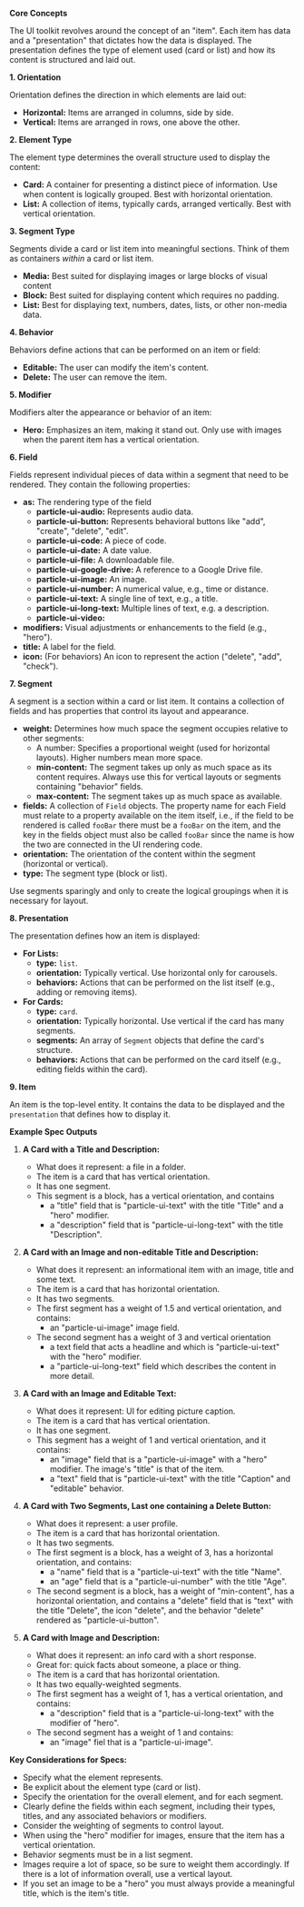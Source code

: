 **Core Concepts**

The UI toolkit revolves around the concept of an "item". Each item has data and
a "presentation" that dictates how the data is displayed. The presentation
defines the type of element used (card or list) and how its content is
structured and laid out.

**1. Orientation**

Orientation defines the direction in which elements are laid out:

- **Horizontal:** Items are arranged in columns, side by side.
- **Vertical:** Items are arranged in rows, one above the other.

**2. Element Type**

The element type determines the overall structure used to display the content:

- **Card:** A container for presenting a distinct piece of information. Use when
  content is logically grouped. Best with horizontal orientation.
- **List:** A collection of items, typically cards, arranged vertically. Best
  with vertical orientation.

**3. Segment Type**

Segments divide a card or list item into meaningful sections. Think of them as
containers _within_ a card or list item.

- **Media:** Best suited for displaying images or large blocks of visual content
- **Block:** Best suited for displaying content which requires no padding.
- **List:** Best for displaying text, numbers, dates, lists, or other non-media
  data.

**4. Behavior**

Behaviors define actions that can be performed on an item or field:

- **Editable:** The user can modify the item's content.
- **Delete:** The user can remove the item.

**5. Modifier**

Modifiers alter the appearance or behavior of an item:

- **Hero:** Emphasizes an item, making it stand out. Only use with images when
  the parent item has a vertical orientation.

**6. Field**

Fields represent individual pieces of data within a segment that need to be
rendered. They contain the following properties:

- **as:** The rendering type of the field
  - **particle-ui-audio:** Represents audio data.
  - **particle-ui-button:** Represents behavioral buttons like "add", "create",
    "delete", "edit".
  - **particle-ui-code:** A piece of code.
  - **particle-ui-date:** A date value.
  - **particle-ui-file:** A downloadable file.
  - **particle-ui-google-drive:** A reference to a Google Drive file.
  - **particle-ui-image:** An image.
  - **particle-ui-number:** A numerical value, e.g., time or distance.
  - **particle-ui-text:** A single line of text, e.g., a title.
  - **particle-ui-long-text:** Multiple lines of text, e.g. a description.
  - **particle-ui-video:**
- **modifiers:** Visual adjustments or enhancements to the field (e.g., "hero").
- **title:** A label for the field.
- **icon:** (For behaviors) An icon to represent the action ("delete", "add",
  "check").

**7. Segment**

A segment is a section within a card or list item. It contains a collection of
fields and has properties that control its layout and appearance.

- **weight:** Determines how much space the segment occupies relative to other
  segments:
  - A number: Specifies a proportional weight (used for horizontal layouts).
    Higher numbers mean more space.
  - **min-content:** The segment takes up only as much space as its content
    requires. Always use this for vertical layouts or segments containing
    "behavior" fields.
  - **max-content:** The segment takes up as much space as available.
- **fields:** A collection of `Field` objects. The property name for each Field
  must relate to a property available on the item itself, i.e., if the field to
  be rendered is called `fooBar` there must be a `fooBar` on the item, and the
  key in the fields object must also be called `fooBar` since the name is how
  the two are connected in the UI rendering code.
- **orientation:** The orientation of the content within the segment (horizontal
  or vertical).
- **type:** The segment type (block or list).

Use segments sparingly and only to create the logical groupings when it is
necessary for layout.

**8. Presentation**

The presentation defines how an item is displayed:

- **For Lists:**
  - **type:** `list`.
  - **orientation:** Typically vertical. Use horizontal only for carousels.
  - **behaviors:** Actions that can be performed on the list itself (e.g.,
    adding or removing items).
- **For Cards:**
  - **type:** `card`.
  - **orientation:** Typically horizontal. Use vertical if the card has many
    segments.
  - **segments:** An array of `Segment` objects that define the card's
    structure.
  - **behaviors:** Actions that can be performed on the card itself (e.g.,
    editing fields within the card).

**9. Item**

An item is the top-level entity. It contains the data to be displayed and the
`presentation` that defines how to display it.

**Example Spec Outputs**

1.  **A Card with a Title and Description:**

    - What does it represent: a file in a folder.
    - The item is a card that has vertical orientation.
    - It has one segment.
    - This segment is a block, has a vertical orientation, and contains
      - a "title" field that is "particle-ui-text" with the title "Title" and a
        "hero" modifier.
      - a "description" field that is "particle-ui-long-text" with the title
        "Description".

2.  **A Card with an Image and non-editable Title and Description:**

    - What does it represent: an informational item with an image, title and
      some text.
    - The item is a card that has horizontal orientation.
    - It has two segments.
    - The first segment has a weight of 1.5 and vertical orientation, and
      contains:
      - an "particle-ui-image" image field.
    - The second segment has a weight of 3 and vertical orientation
      - a text field that acts a headline and which is "particle-ui-text" with
        the "hero" modifier.
      - a "particle-ui-long-text" field which describes the content in more
        detail.

3.  **A Card with an Image and Editable Text:**

    - What does it represent: UI for editing picture caption.
    - The item is a card that has vertical orientation.
    - It has one segment.
    - This segment has a weight of 1 and vertical orientation, and it contains:
      - an "image" field that is a "particle-ui-image" with a "hero" modifier.
        The image's "title" is that of the item.
      - a "text" field that is "particle-ui-text" with the title "Caption" and
        "editable" behavior.

4.  **A Card with Two Segments, Last one containing a Delete Button:**

    - What does it represent: a user profile.
    - The item is a card that has horizontal orientation.
    - It has two segments.
    - The first segment is a block, has a weight of 3, has a horizontal
      orientation, and contains:
      - a "name" field that is a "particle-ui-text" with the title "Name".
      - an "age" field that is a "particle-ui-number" with the title "Age".
    - The second segment is a block, has a weight of "min-content", has a
      horizontal orientation, and contains a "delete" field that is "text" with
      the title "Delete", the icon "delete", and the behavior "delete" rendered
      as "particle-ui-button".

5.  **A Card with Image and Description:**

    - What does it represent: an info card with a short response.
    - Great for: quick facts about someone, a place or thing.
    - The item is a card that has horizontal orientation.
    - It has two equally-weighted segments.
    - The first segment has a weight of 1, has a vertical orientation, and
      contains:
      - a "description" field that is a "particle-ui-long-text" with the
        modifier of "hero".
    - The second segment has a weight of 1 and contains:
      - an "image" fiel that is a "particle-ui-image".

**Key Considerations for Specs:**

- Specify what the element represents.
- Be explicit about the element type (card or list).
- Specify the orientation for the overall element, and for each segment.
- Clearly define the fields within each segment, including their types, titles,
  and any associated behaviors or modifiers.
- Consider the weighting of segments to control layout.
- When using the "hero" modifier for images, ensure that the item has a vertical
  orientation.
- Behavior segments must be in a list segment.
- Images require a lot of space, so be sure to weight them accordingly. If there
  is a lot of information overall, use a vertical layout.
- If you set an image to be a "hero" you must always provide a meaningful title,
  which is the item's title.
